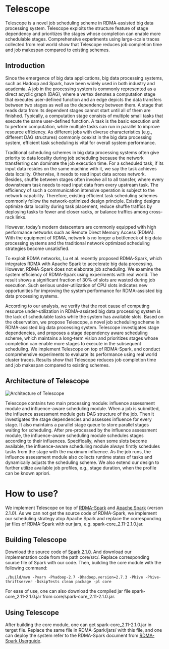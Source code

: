 # Telescope

Telescope is a  novel  job scheduling scheme in RDMA-assisted big data processing system. Telescope exploits the structure feature of stage dependency and prioritizes the stages whose completion can enable more schedulable stages. Comprehensive experiments using large-scale traces collected from real world show that Telescope reduces job completion time and job makespan compared to existing schemes.

## Introduction

Since the emergence of big data applications, big data processing systems, such as Hadoop and Spark, have been widely used in both industry and academia. A job in the processing system is commonly represented as a direct acyclic graph (DAG), where a vertex denotes a computation stage
that executes user-defined function and an edge depicts the data transfers between two stages as well as the dependency between them. A stage that reads data from its dependent stages cannot start until all of them are finished. Typically, a computation stage consists of multiple small tasks that execute the same user-defined function. A task is the basic execution unit to perform computation, while multiple tasks can run in parallel to improve resource efficiency. As different jobs with diverse characteristics (e.g., different DAG structures) commonly coexist in the big data processing system, efficient task scheduling is vital for overall system performance.

Traditional scheduling schemes in big data processing systems often give priority to data locality during job scheduling because the network transferring can dominate the job execution time. For a scheduled task, if its input data resides on the same machine with it, we say the task achieves data locality. Otherwise, it needs to read input data across network. Besides, shuffle between stages often involve all to all transfer, where every downstream task needs to read input data from every upstream task. The efficiency of such a communication intensive operation is subject to the network capability. Therefore, existing efficient task scheduling schemes commonly follow the network-optimized design principle. Existing designs optimize data locality during task placement, reduce shuffle traffics by deploying tasks to fewer and closer racks, or balance traffics among cross-rack links.

However, today’s modern datacenters are commonly equipped with high performance networks such as Remote Direct Memory Access (RDMA). With the equipment of RDMA, network is no longer a bottleneck of big data processing systems and the traditional network optimized
scheduling strategies become unsatisfied.

To exploit RDMA networks, Lu et al. recently proposed RDMA-Spark, which integrates RDMA with Apache Spark to accelerate big data processing. However, RDMA-Spark does not elaborate job scheduling. We examine the system efficiency of RDMA-Spark using experiments with real world. The result shows a significant fraction of 30% of slots are wasted during job execution. Such serious under-utilization of CPU slots indicates new opportunities for improving the system performance for RDMA-assisted big data processing systems.

According to our analysis, we verify that the root cause of computing resource under-utilization in RDMA-assisted big data processing system is the lack of schedulable tasks while the system has available slots. Based on the observation, we propose Telescope, a novel job scheduling scheme in RDMA-assisted big data processing system. Telescope investigates stage dependencies, and proposes a stage dependency aware scheduling scheme, which maintains a long-term vision and prioritizes stages whose completion can enable more stages to execute in the subsequent scheduling. We implement Telescope on top of RDMA-Spark, and conduct comprehensive experiments to evaluate its performance using real world cluster traces. Results show that Telescope reduces job completion time and job makespan compared to existing schemes.

## Architecture of Telescope 

![Architecture of Telescope](https://github.com/TelescopeScheduler/img-folder/blob/master/TelescopeArchitecture.jpg)

Telescope contains two main processing module: influence assessment module and influence-aware scheduling module. When a job is submitted, the influence assessment module gets DAG structure of the job. Then it investigates the stage dependencies and assesses influence for every stage. It also maintains a parallel stage queue to store parallel stages waiting for scheduling. After pre-processed by the influence assessment module, the influence-aware scheduling module schedules stages according to their influences. Specifically,
when some slots become available, the influence-aware scheduling module always firstly schedules tasks from the stage with the maximum influence. As the job runs, the influence assessment module also collects runtime states of tasks and dynamically adjusts the scheduling scheme. We also extend our design to further utilize available job profiles, e.g., stage duration, when the profile can be known apriori.

# How to use?

We implement Telescope on top of [RDMA-Spark](http://hibd.cse.ohio-state.edu/#spark) and [Apache Spark](http://spark.apache.org/) (verson 2.1.0). As we can not get the source code of RDMA-Spark, we implement our scheduling strategy atop Apache Spark and replace the corresponding jar files of RDMA-Spark with our jars, e.g. spark-core_2.11-2.1.0.jar. 

## Building Telescope

Download the source code of [Spark 2.1.0](https://github.com/apache/spark/tree/branch-2.1). And download our implementation code from the path core/src/. Replace corresponding source file of Spark with our code. Then, building the core module with the following command:
```
./build/mvn -Pyarn -Phadoop-2.7 -Dhadoop.version=2.7.3 -Phive -Phive-thriftserver -DskipTests clean package -pl core
```

For ease of use, one can also download the compiled jar file spark-core_2.11-2.1.0.jar from core/spark-core_2.11-2.1.0.jar.

## Using Telescope
After building the core module, one can get spark-core_2.11-2.1.0.jar in terget file. Replace the same file in RDMA-Spark/jars/ with this file, and one can deploy the system refer to the RDMA-Spark document from [RDMA-Spark Userguide](http://hibd.cse.ohio-state.edu/static/media/rdma-spark/rdma-spark-0.9.5-userguide.pdf).

<!--
# Publications
If you want to know more detailed information, please refer to this paper:

Sijie Wu, Yonghui Wang, Hanhua Chen, Hai Jin. "Telescope: Efficient Job Scheduling in RDMA-assisted Big Data Processing Systems" in Proceedings of IEEE 39th International Conference on Distributed Computing Systems (ICDCS), 2019.
-->
<!--
# Authors and Copyright

Telescope is developed in National Engineering Research Center for Big Data Technology and System, Cluster and Grid Computing Lab, Services Computing Technology and System Lab, School of Computer Science and Technology, Huazhong University of Science and Technology, Wuhan, China by Sijie Wu (wsj@hust.edu.cn),Yonghui Wang (yhw@hsut.edu.cn), Hanhua Chen (chen@hust.edu.cn), Hai Jin (hjin@hust.edu.cn).

Copyright (C) 2020, STCS & CGCL and Huazhong University of Science and Technology.

 # ACKNOWLEDGEMENTS   
RDMA-Spark. <http://hibd.cse.ohio-state.edu/#spark>
-->
